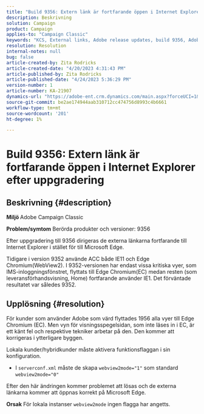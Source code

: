 ```yaml
---
title: "Build 9356: Extern länk är fortfarande öppen i Internet Explorer efter uppgradering"
description: Beskrivning
solution: Campaign
product: Campaign
applies-to: "Campaign Classic"
keywords: "KCS, External links, Adobe release updates, build 9356, Adobe Build Updates "
resolution: Resolution
internal-notes: null
bug: false
article-created-by: Zita Rodricks
article-created-date: "4/20/2023 4:31:43 PM"
article-published-by: Zita Rodricks
article-published-date: "4/24/2023 5:36:29 PM"
version-number: 1
article-number: KA-21907
dynamics-url: "https://adobe-ent.crm.dynamics.com/main.aspx?forceUCI=1&pagetype=entityrecord&etn=knowledgearticle&id=7c33d5cf-98df-ed11-a7c7-6045bd006268"
source-git-commit: be2ae174944aab310712cc474756d8993c4b6661
workflow-type: tm+mt
source-wordcount: '201'
ht-degree: 1%

---
```


# Build 9356: Extern länk är fortfarande öppen i Internet Explorer efter uppgradering

## Beskrivning {#description}

<b>Miljö </b>
Adobe Campaign Classic

<b>Problem/symtom</b>
Berörda produkter och versioner: 9356

Efter uppgradering till 9356 dirigeras de externa länkarna fortfarande till Internet Explorer i stället för till Microsoft Edge.

Tidigare i version 9352 använde ACC både IE11 och Edge Chromium(WebView2). I 9352-versionen har endast vissa kritiska vyer, som IMS-inloggningsfönstret, flyttats till Edge Chromium(EC) medan resten (som leveransförhandsvisning, Home) fortfarande använder IE1. Det förväntade resultatet var således 9352.




## Upplösning {#resolution}


För kunder som använder Adobe som värd flyttades 1956 alla vyer till Edge Chromium (EC). Men vyn för visningsspegelsidan, som inte läses in i EC, är ett känt fel och respektive tekniker arbetar på den. Den kommer att korrigeras i ytterligare byggen.

Lokala kunder/hybridkunder måste aktivera funktionsflaggan i sin konfiguration.

- I `serverconf.xml` måste de skapa `webview2mode="1"` som standard `webview2mode="0"`


Efter den här ändringen kommer problemet att lösas och de externa länkarna kommer att öppnas korrekt på Microsoft Edge.

<b>Orsak</b>
För lokala instanser `webview2mode` ingen flagga har angetts.


